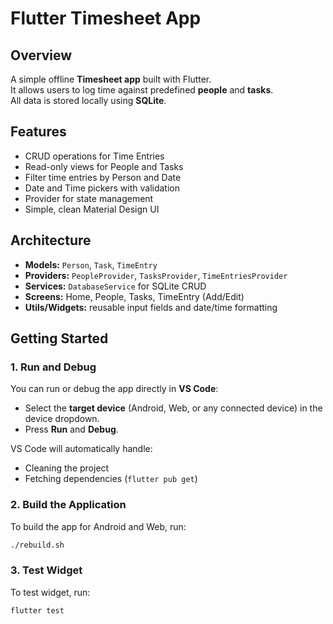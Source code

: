 # Flutter Timesheet App

## Overview

A simple offline **Timesheet app** built with Flutter.  
It allows users to log time against predefined **people** and **tasks**.  
All data is stored locally using **SQLite**.

## Features

- CRUD operations for Time Entries
- Read-only views for People and Tasks
- Filter time entries by Person and Date
- Date and Time pickers with validation
- Provider for state management
- Simple, clean Material Design UI

## Architecture

- **Models:** `Person`, `Task`, `TimeEntry`
- **Providers:** `PeopleProvider`, `TasksProvider`, `TimeEntriesProvider`
- **Services:** `DatabaseService` for SQLite CRUD
- **Screens:** Home, People, Tasks, TimeEntry (Add/Edit)
- **Utils/Widgets:** reusable input fields and date/time formatting

## Getting Started

### 1. Run and Debug

You can run or debug the app directly in **VS Code**:

- Select the **target device** (Android, Web, or any connected device) in the device dropdown.
- Press **Run** and **Debug**.

VS Code will automatically handle:

- Cleaning the project
- Fetching dependencies (`flutter pub get`)

### 2. Build the Application

To build the app for Android and Web, run:

```bash
./rebuild.sh
```

### 3. Test Widget

To test widget, run:

```bash
flutter test
```
